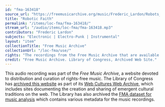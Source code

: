 ```yaml
---
id: "fma-163418"
source_url: "https://freemusicarchive.org/music/Frederic_Lardon/Robots_Feelings/Frederic_Lardon_-_Robots_Feelings_-_15_Robotic_Faith"
title: "Robotic Faith"
permalink: "/items/loc-fma/fma-163418/"
stream_url: "/audio/items/loc-fma/fma-163418.mp3"
contributors: "Frederic Lardon"
subjects: "Electronic | Electro-Punk | Instrumental"
layout: "item"
collectionTitle: "Free Music Archive"
collectionUrl: "/loc-fma/use/"
rights: "The recordings from the Free Music Archive that are available on Citizen DJ have a CC0 1.0 Universal License (Public Domain Dedication) which means you can copy, modify, distribute and perform the work, even for commercial purposes, all without asking permission."
credit: "Free Music Archive. Library of Congress, Archived Web Site."
---
```


This audio recording was part of the _Free Music Archive_, a website devoted to distribution and curation of rights-free music. The Library of Congress has [archived this website](https://www.loc.gov/item/lcwaN0026492/) as part of its [Web Cultures Web Archive](https://www.loc.gov/collections/web-cultures-web-archive/about-this-collection/), which includes sites documenting the creation and sharing of emergent cultural traditions on the web. The Library has also archived the [FMA dataset for music analysis](https://catalog.loc.gov/vwebv/search?searchCode=LCCN&searchArg=2018655052&searchType=1&permalink=y) which contains various metadata for the music recordings.